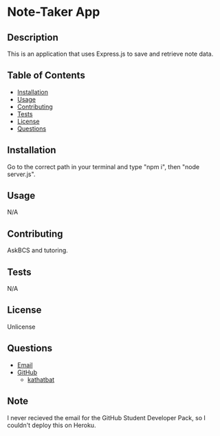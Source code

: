 # Note-Taker App

## Description 
This is an application that uses Express.js to save and retrieve note data.

## Table of Contents
- [Installation](#installation) 
- [Usage](#usage)
- [Contributing](#contributing)
- [Tests](#tests)
- [License](#license)
- [Questions](#questions)

## Installation 
Go to the correct path in your terminal and type "npm i", then "node server.js".

## Usage 
N/A

## Contributing 
AskBCS and tutoring.

## Tests 
N/A

## License 
Unlicense

## Questions 
- [Email](katoria1234@icloud.com)
- [GitHub](#questions)
  * [kathatbat](https://github.com/kathatbat)

 ## Note
 I never recieved the email for the GitHub Student Developer Pack, so I couldn't deploy this on Heroku. 

